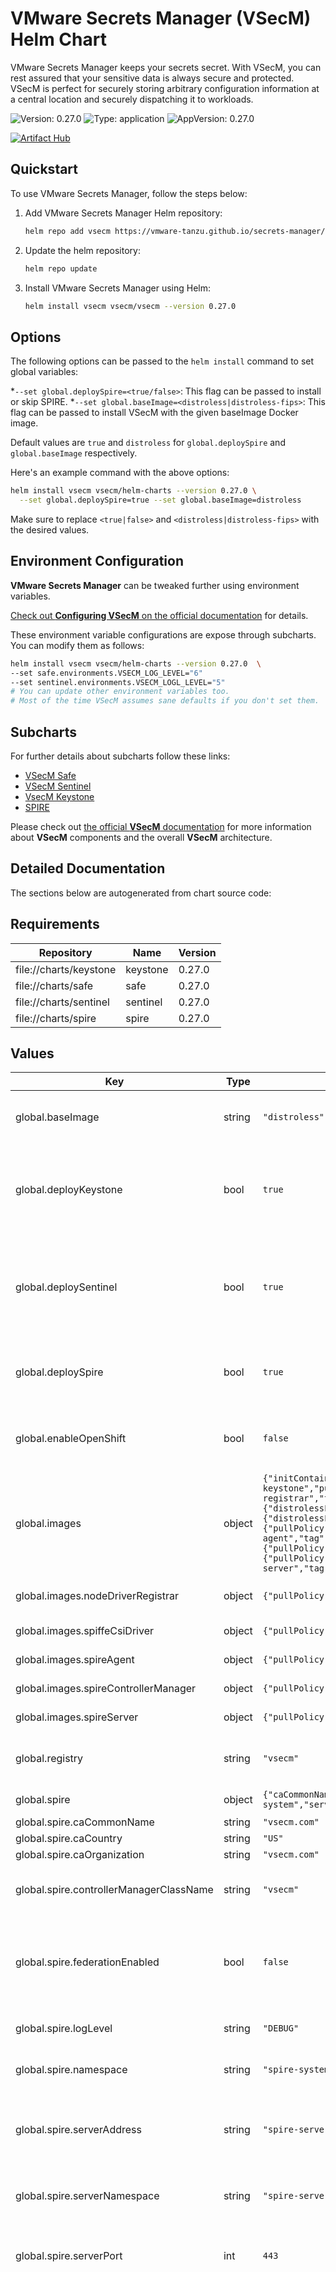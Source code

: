 # VMware Secrets Manager (VSecM) Helm Chart

VMware Secrets Manager keeps your secrets secret. With VSecM, you can rest assured
that your sensitive data is always secure and protected. VSecM is perfect for
securely storing arbitrary configuration information at a central location and
securely dispatching it to workloads.

![Version: 0.27.0](https://img.shields.io/badge/Version-0.27.0-informational?style=flat-square) ![Type: application](https://img.shields.io/badge/Type-application-informational?style=flat-square) ![AppVersion: 0.27.0](https://img.shields.io/badge/AppVersion-0.27.0-informational?style=flat-square)

[![Artifact Hub](https://img.shields.io/endpoint?url=https://artifacthub.io/badge/repository/vsecm)](https://artifacthub.io/packages/helm/vsecm/vsecm)

## Quickstart

To use VMware Secrets Manager, follow the steps below:

1. Add VMware Secrets Manager Helm repository:

    ```bash
    helm repo add vsecm https://vmware-tanzu.github.io/secrets-manager/
    ```

2. Update the helm repository:

    ```bash
    helm repo update
    ```

3. Install VMware Secrets Manager using Helm:

    ```bash
    helm install vsecm vsecm/vsecm --version 0.27.0
    ```

## Options

The following options can be passed to the `helm install` command to set global
variables:

*`--set global.deploySpire=<true/false>`:
  This flag can be passed to install or skip SPIRE.
*`--set global.baseImage=<distroless|distroless-fips>`:
  This flag can be passed to install VSecM with the given baseImage Docker image.

Default values are `true` and `distroless` for `global.deploySpire`
and `global.baseImage` respectively.

Here's an example command with the above options:

```bash
helm install vsecm vsecm/helm-charts --version 0.27.0 \
  --set global.deploySpire=true --set global.baseImage=distroless
```

Make sure to replace `<true|false>` and
`<distroless|distroless-fips>` with the desired values.

## Environment Configuration

**VMware Secrets Manager** can be tweaked further using environment variables.

[Check out **Configuring VSecM** on the official documentation][configuring-vsecm]
for details.

These environment variable configurations are expose through subcharts.
You can modify them as follows:

```bash
helm install vsecm vsecm/helm-charts --version 0.27.0  \
--set safe.environments.VSECM_LOG_LEVEL="6"
--set sentinel.environments.VSECM_LOGL_LEVEL="5"
# You can update other environment variables too.
# Most of the time VSecM assumes sane defaults if you don't set them.
```

[configuring-vsecm]: https://vsecm.com/docs/configuration/

## Subcharts

For further details about subcharts follow these links:

* [VSecM Safe](charts/safe/README.md)
* [VSecM Sentinel](charts/sentinel/README.md)
* [VsecM Keystone](charts/keystone/README.md)
* [SPIRE](charts/spire/README.md)

Please check out [the official **VSecM** documentation][ducks]
for more information about **VSecM** components and the overall
**VSecM** architecture.

[ducks]: https://vsecm.com/documentation/welcome/overview/

## Detailed Documentation

The sections below are autogenerated from chart source code:

## Requirements

| Repository | Name | Version |
|------------|------|---------|
| file://charts/keystone | keystone | 0.27.0 |
| file://charts/safe | safe | 0.27.0 |
| file://charts/sentinel | sentinel | 0.27.0 |
| file://charts/spire | spire | 0.27.0 |

## Values

| Key | Type | Default | Description |
|-----|------|---------|-------------|
| global.baseImage | string | `"distroless"` | Possible options for baseImage (distroless, distroless-fips). When in doubt, stick with distroless. |
| global.deployKeystone | bool | `true` | Deploy the Keystone VSecM component. VSecM Keystone is a lightweight Pod that is initialized only after VSecM Sentinel completes it `initCommand` initialization sequence. |
| global.deploySentinel | bool | `true` | Deploy VSecM Sentinel. VSecM Sentinel is the only admin interface where you can register secrets. For best security, you might want to disable the initial deployment of it. This way, you can deploy VSecM Sentinel off-cycle later when you need it. |
| global.deploySpire | bool | `true` | Deploy SPIRE components. If set to false, SPIRE components will not be  deployed. This is useful when SPIRE is already deployed in the cluster. |
| global.enableOpenShift | bool | `false` | Set it to true for OpenShift deployments. This will add necessary annotations to the SPIRE components to make them work on OpenShift. |
| global.images | object | `{"initContainer":{"repository":"vsecm-ist-init-container","tag":"0.27.0"},"keystone":{"distrolessFipsRepository":"vsecm-ist-fips-keystone","distrolessRepository":"vsecm-ist-keystone","pullPolicy":"IfNotPresent","tag":"0.27.0"},"nodeDriverRegistrar":{"pullPolicy":"IfNotPresent","repository":"registry.k8s.io/sig-storage/csi-node-driver-registrar","tag":"v2.10.0"},"openShiftHelperUbi9":{"pullPolicy":"IfNotPresent","repository":"registry.access.redhat.com/ubi9","tag":"latest"},"safe":{"distrolessFipsRepository":"vsecm-ist-fips-safe","distrolessRepository":"vsecm-ist-safe","pullPolicy":"IfNotPresent","tag":"0.27.0"},"sentinel":{"distrolessFipsRepository":"vsecm-ist-fips-sentinel","distrolessRepository":"vsecm-ist-sentinel","pullPolicy":"IfNotPresent","tag":"0.27.0"},"spiffeCsiDriver":{"pullPolicy":"IfNotPresent","repository":"ghcr.io/spiffe/spiffe-csi-driver","tag":"0.2.6"},"spireAgent":{"pullPolicy":"IfNotPresent","repository":"ghcr.io/spiffe/spire-agent","tag":"1.9.6"},"spireControllerManager":{"pullPolicy":"IfNotPresent","repository":"ghcr.io/spiffe/spire-controller-manager","tag":"0.5.0"},"spireHelperBash":{"pullPolicy":"IfNotPresent","repository":"cgr.dev/chainguard/bash","tag":"latest@sha256:8c9e5cbb641ced8112c637eb3611dab29bf65448a9d884a03938baf1b352dc4d"},"spireHelperKubectl":{"pullPolicy":"IfNotPresent","repository":"docker.io/rancher/kubectl","tag":"v1.28.0"},"spireServer":{"pullPolicy":"IfNotPresent","repository":"ghcr.io/spiffe/spire-server","tag":"1.9.6"}}` | Where to find the dependent images of VSecM. Normally, you would not need to modify this. |
| global.images.nodeDriverRegistrar | object | `{"pullPolicy":"IfNotPresent","repository":"registry.k8s.io/sig-storage/csi-node-driver-registrar","tag":"v2.10.0"}` | Container registry details of SPIFFE CSI Node Driver Registrar. |
| global.images.spiffeCsiDriver | object | `{"pullPolicy":"IfNotPresent","repository":"ghcr.io/spiffe/spiffe-csi-driver","tag":"0.2.6"}` | Container registry details of SPIFFE CSI Driver. |
| global.images.spireAgent | object | `{"pullPolicy":"IfNotPresent","repository":"ghcr.io/spiffe/spire-agent","tag":"1.9.6"}` | Container registry details of SPIRE Agent. |
| global.images.spireControllerManager | object | `{"pullPolicy":"IfNotPresent","repository":"ghcr.io/spiffe/spire-controller-manager","tag":"0.5.0"}` | Container registry details of SPIRE Controller Manager. |
| global.images.spireServer | object | `{"pullPolicy":"IfNotPresent","repository":"ghcr.io/spiffe/spire-server","tag":"1.9.6"}` | Container registry details of SPIRE Server. |
| global.registry | string | `"vsecm"` | Registry url. Defaults to "vsecm", which points to the public vsecm DockerHub registry: <https://hub.docker.com/u/vsecm>. |
| global.spire | object | `{"caCommonName":"vsecm.com","caCountry":"US","caOrganization":"vsecm.com","controllerManagerClassName":"vsecm","federationEnabled":false,"logLevel":"DEBUG","namespace":"spire-system","serverAddress":"spire-server.spire-server.svc.cluster.local","serverNamespace":"spire-server","serverPort":443,"trustDomain":"vsecm.com"}` | SPIRE-related global configuration. |
| global.spire.caCommonName | string | `"vsecm.com"` | The SPIRE CA common name. |
| global.spire.caCountry | string | `"US"` | The SPIRE CA country. |
| global.spire.caOrganization | string | `"vsecm.com"` | The SPIRE CA organization. |
| global.spire.controllerManagerClassName | string | `"vsecm"` | This is the className that ClusterSPIFFEIDs will use to be able to register their SPIFFE IDs with the SPIRE Server. |
| global.spire.federationEnabled | bool | `false` | Enable federation. If set to true, SPIRE Server will be configured to federate with other SPIRE Servers. This is useful when you have multiple clusters, and you want to establish trust between them. |
| global.spire.logLevel | string | `"DEBUG"` | The log level of the SPIRE components. This is useful for debugging. |
| global.spire.namespace | string | `"spire-system"` | This is the namespace where the SPIRE components will be deployed. |
| global.spire.serverAddress | string | `"spire-server.spire-server.svc.cluster.local"` | The SPIRE Server address. This is the address where the SPIRE Server that the agents will connect to. This address is in the form of <service-name>.<namespace>.svc.cluster.local unless you have a custom setup. |
| global.spire.serverNamespace | string | `"spire-server"` | It is best to keep the SPIRE server namespace separate from other SPIRE components for an added layer of security. |
| global.spire.serverPort | int | `443` | The SPIRE Server port. This is the port where the SPIRE Server will listen for incoming connections. This is the port of the SPIRE server k8s Service. |
| global.spire.trustDomain | string | `"vsecm.com"` | The trust domain is the root of the SPIFFE ID hierarchy. It is used to identify the trust domain of a workload. If you use anything other than the default `vsecm.com`, you must also update the relevant environment variables that does SPIFFE ID validation.  To prevent accidental collisions (two trust domains select identical names), operators are advised to select trust domain names which are highly likely to be globally unique. Even though a trust domain name is not a DNS name, using a registered domain name as a suffix of a trust domain name, when available, will reduce chances of an accidental collision; for example, if a trust domain operator owns the domain name `example.com`, then using a trust domain name such as `apps.example.com` would likely not produce a collision. When trust domain names are automatically generated without operator input, randomly generating a unique name (such as a UUID) is strongly advised.  All SPIFFE IDs shall be prefixed with `spiffe://<trustDomain>` unless you have an advanced custom setup. |
| global.vsecm.keystoneSpiffeIdTemplate | string | `"spiffe://vsecm.com/workload/vsecm-keystone/ns/{{ .PodMeta.Namespace }}/sa/{{ .PodSpec.ServiceAccountName }}/n/{{ .PodMeta.Name }}"` |  |
| global.vsecm.namespace | string | `"vsecm-system"` |  |
| global.vsecm.safeEndpointUrl | string | `"https://vsecm-safe.vsecm-system.svc.cluster.local:8443/"` |  |
| global.vsecm.safeSpiffeIdPrefix | string | `"^spiffe://vsecm.com/workload/vsecm-safe/ns/vsecm-system/sa/vsecm-safe/n/[^/]+$"` |  |
| global.vsecm.safeSpiffeIdTemplate | string | `"spiffe://vsecm.com/workload/vsecm-safe/ns/{{ .PodMeta.Namespace }}/sa/{{ .PodSpec.ServiceAccountName }}/n/{{ .PodMeta.Name }}"` |  |
| global.vsecm.sentinelSpiffeIdPrefix | string | `"^spiffe://vsecm.com/workload/vsecm-sentinel/ns/vsecm-system/sa/vsecm-sentinel/n/[^/]+$"` |  |
| global.vsecm.sentinelSpiffeIdTemplate | string | `"spiffe://vsecm.com/workload/vsecm-sentinel/ns/{{ .PodMeta.Namespace }}/sa/{{ .PodSpec.ServiceAccountName }}/n/{{ .PodMeta.Name }}"` |  |
| global.vsecm.workloadNameRegExp | string | `"^spiffe://vsecm.com/workload/([^/]+)/ns/[^/]+/sa/[^/]+/n/[^/]+$"` |  |
| global.vsecm.workloadSpiffeIdPrefix | string | `"^spiffe://vsecm.com/workload/[^/]+/ns/[^/]+/sa/[^/]+/n/[^/]+$"` |  |

## License

This project is licensed under the [BSD 2-Clause License][license].

[license]: https://github.com/vmware-tanzu/secrets-manager/blob/main/LICENSE
